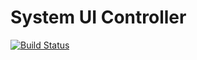 # System UI Controller

[![Build Status](https://travis-ci.com/Trumeet/SysUIController.svg?token=Fzxzf5qwJvgGdSAZqLGJ&branch=master)](https://travis-ci.com/Trumeet/SysUIController)